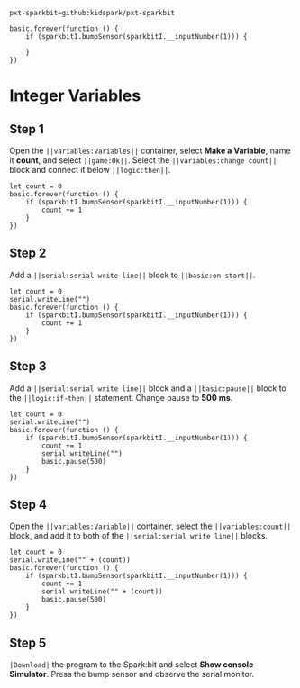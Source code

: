 ```package
pxt-sparkbit=github:kidspark/pxt-sparkbit
```

```template
basic.forever(function () {
    if (sparkbitI.bumpSensor(sparkbitI.__inputNumber(1))) {
    	
    }
})
```

# Integer Variables

## Step 1

Open the ``||variables:Variables||`` container, select **Make a Variable**, name it **count**, and select ``||game:Ok||``. Select the ``||variables:change count||`` block and connect it below ``||logic:then||``.

```blocks
let count = 0
basic.forever(function () {
    if (sparkbitI.bumpSensor(sparkbitI.__inputNumber(1))) {
        count += 1
    }
})
```

## Step 2

Add a ``||serial:serial write line||`` block to ``||basic:on start||``.

```blocks
let count = 0
serial.writeLine("")
basic.forever(function () {
    if (sparkbitI.bumpSensor(sparkbitI.__inputNumber(1))) {
        count += 1
    }
})
```

## Step 3

Add a ``||serial:serial write line||`` block and a ``||basic:pause||`` block to the ``||logic:if-then||`` statement. Change pause to **500 ms**.

```blocks
let count = 0
serial.writeLine("")
basic.forever(function () {
    if (sparkbitI.bumpSensor(sparkbitI.__inputNumber(1))) {
        count += 1
        serial.writeLine("")
        basic.pause(500)
    }
})
```

## Step 4

Open the ``||variables:Variable||`` container, select the ``||variables:count||`` block, and add it to both of the ``||serial:serial write line||`` blocks.

```blocks
let count = 0
serial.writeLine("" + (count))
basic.forever(function () {
    if (sparkbitI.bumpSensor(sparkbitI.__inputNumber(1))) {
        count += 1
        serial.writeLine("" + (count))
        basic.pause(500)
    }
})
```

## Step 5

``|Download|`` the program to the Spark:bit and select **Show console Simulator**. Press the bump sensor and observe the serial monitor.